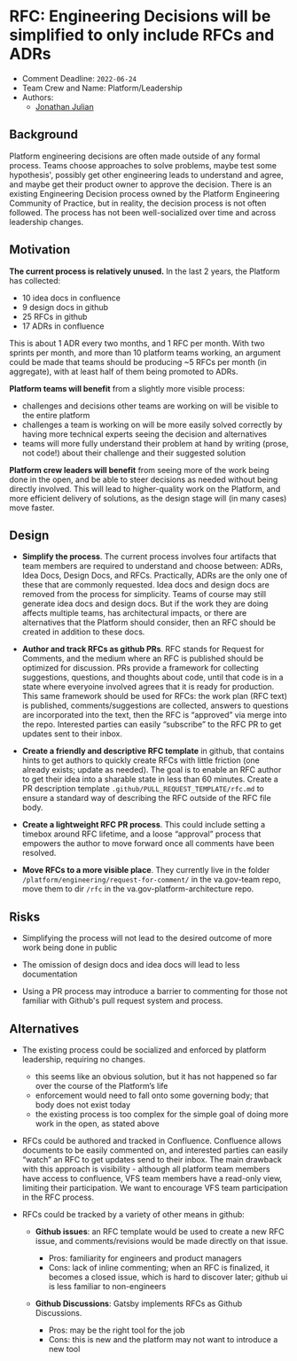 # RFC: Engineering Decisions will be simplified to only include RFCs and ADRs

* Comment Deadline: `2022-06-24`
* Team Crew and Name: Platform/Leadership
* Authors:
  * [Jonathan Julian](https://github.com/jjulian)

## Background

Platform engineering decisions are often made outside of any formal process. Teams choose approaches to solve problems, maybe test some hypothesis', possibly get other engineering leads to understand and agree, and maybe get their product owner to approve the decision. 
There is an existing Engineering Decision process owned by the Platform Engineering Community of Practice, but in reality, the decision process is not often followed. The process has not been well-socialized over time and across leadership changes. 

## Motivation

**The current process is relatively unused.** In the last 2 years, the Platform has collected:

* 10 idea docs in confluence
* 9 design docs in github
* 25 RFCs in github
* 17 ADRs in confluence

This is about 1 ADR every two months, and 1 RFC per month. With two sprints per month, and more than 10 platform teams working, an argument could be made that teams should be producing ~5 RFCs per month (in aggregate), with at least half of them being promoted to ADRs.

**Platform teams will benefit** from a slightly more visible process:

* challenges and decisions other teams are working on will be visible to the entire platform
* challenges a team is working on will be more easily solved correctly by having more technical experts seeing the decision and alternatives
* teams will more fully understand their problem at hand by writing (prose, not code!) about their challenge and their suggested solution

**Platform crew leaders will benefit** from seeing more of the work being done in the open, and be able to steer decisions as needed without being directly involved. This will lead to higher-quality work on the Platform, and more efficient delivery of solutions, as the design stage will (in many cases) move faster.

## Design

* **Simplify the process**. The current process involves four artifacts that team members are required to understand and choose between: ADRs, Idea Docs, Design Docs, and RFCs. Practically, ADRs are the only one of these that are commonly requested. 
Idea docs and design docs are removed from the process for simplicity. Teams of course may still generate idea docs and design docs. But if the work they are doing affects multiple teams, has architectural impacts, or there are alternatives that the Platform should consider, then an RFC should be created in addition to these docs.

* **Author and track RFCs as github PRs**. RFC stands for Request for Comments, and the medium where an RFC is published should be optimized for discussion. PRs provide a framework for collecting suggestions, questions, and thoughts about code, until that code is in a state where everyoine involved agrees that it is ready for production. This same framework should be used for RFCs: the work plan (RFC text) is published, comments/suggestions are collected, answers to questions are incorporated into the text, then the RFC is “approved” via merge into the repo. Interested parties can easily “subscribe” to the RFC PR to get updates sent to their inbox.

* **Create a friendly and descriptive RFC template** in github, that contains hints to get authors to quickly create RFCs with little friction (one already exists; update as needed). The goal is to enable an RFC author to get their idea into a sharable state in less than 60 minutes. Create a PR description template `.github/PULL_REQUEST_TEMPLATE/rfc.md` to ensure a standard way of describing the RFC outside of the RFC file body.

* **Create a lightweight RFC PR process**. This could include setting a timebox around RFC lifetime, and a loose “approval” process that empowers the author to move forward once all comments have been resolved.

* **Move RFCs to a more visible place**. They currently live in the folder `/platform/engineering/request-for-comment/` in the va.gov-team repo, move them to dir `/rfc` in the va.gov-platform-architecture repo.


## Risks

* Simplifying the process will not lead to the desired outcome of more work being done in public

* The omission of design docs and idea docs will lead to less documentation

* Using a PR process may introduce a barrier to commenting for those not familiar with Github's pull request system and process.

## Alternatives

* The existing process could be socialized and enforced by platform leadership, requiring no changes.
  * this seems like an obvious solution, but it has not happened so far over the course of the Platform’s life
  * enforcement would need to fall onto some governing body; that body does not exist today
  * the existing process is too complex for the simple goal of doing more work in the open, as stated above

* RFCs could be authored and tracked in Confluence. Confluence allows documents to be easily commented on, and interested parties can easily “watch” an RFC to get updates send to their inbox. The main drawback with this approach is visibility - although all platform team members have access to confluence, VFS team members have a read-only view, limiting their participation. We want to encourage VFS team participation in the RFC process.

* RFCs could be tracked by a variety of other means in github:

  * **Github issues**: an RFC template would be used to create a new RFC issue, and comments/revisions would be made directly on that issue.

    * Pros: familiarity for engineers and product managers
    * Cons: lack of inline commenting; when an RFC is finalized, it becomes a closed issue, which is hard to discover later; github ui is less familiar to non-engineers

  * **Github Discussions**: Gatsby implements RFCs as Github Discussions.

    * Pros: may be the right tool for the job
    * Cons: this is new and the platform may not want to introduce a new tool

